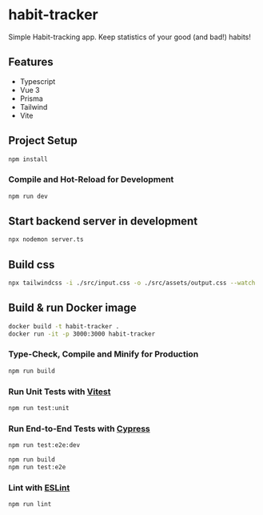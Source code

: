 # habit-tracker

Simple Habit-tracking app. Keep statistics of your good (and bad!) habits!

## Features
- Typescript
- Vue 3
- Prisma
- Tailwind
- Vite


## Project Setup

```sh
npm install
```

### Compile and Hot-Reload for Development

```sh
npm run dev
```

## Start backend server in development
```sh
npx nodemon server.ts
```

## Build css

```sh
npx tailwindcss -i ./src/input.css -o ./src/assets/output.css --watch
```

## Build & run Docker image
```sh
docker build -t habit-tracker .
docker run -it -p 3000:3000 habit-tracker
```

### Type-Check, Compile and Minify for Production

```sh
npm run build
```

### Run Unit Tests with [Vitest](https://vitest.dev/)

```sh
npm run test:unit
```

### Run End-to-End Tests with [Cypress](https://www.cypress.io/)

```sh
npm run test:e2e:dev
```

```sh
npm run build
npm run test:e2e
```

### Lint with [ESLint](https://eslint.org/)

```sh
npm run lint
```
